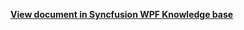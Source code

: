 **[View document in Syncfusion WPF Knowledge base](https://www.syncfusion.com/kb/12599/how-to-perform-the-crud-operations-in-wpf-scheduler-calendar-using-offline-sql-database)**
